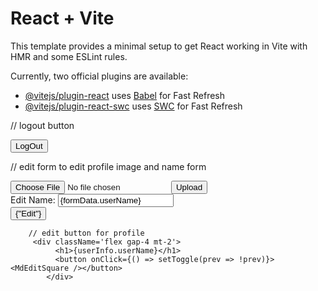 # React + Vite

This template provides a minimal setup to get React working in Vite with HMR and some ESLint rules.

Currently, two official plugins are available:

- [@vitejs/plugin-react](https://github.com/vitejs/vite-plugin-react/blob/main/packages/plugin-react/README.md) uses [Babel](https://babeljs.io/) for Fast Refresh
- [@vitejs/plugin-react-swc](https://github.com/vitejs/vite-plugin-react-swc) uses [SWC](https://swc.rs/) for Fast Refresh


// logout button
   <div>
              <button onClick={handleLogOut} className='px-5 py-1 mt-2 bg-orange-500 text-white font-semibold rounded-lg w-full'>LogOut</button>
    </div>


// edit form to edit profile image and name form 
   <div>
            <form onSubmit={handleSubmit} encType="multipart/form-data" className={toggle ? "block" : "hidden"}>
              <div className='border-2 flex focus:outline-none rounded-lg border-gray-300 px-2 py-1'>
                <input onChange={handleFileChange} className='w-full' name='profilePhoto' type='file' />
                <input className='text-sm font-semibold bg-gray-400 text-white px-2 py-1 rounded-lg' type='button' value='Upload' />
              </div>
              <div className='flex gap-1 flex-col mt-3'>
                <label>Edit Name:</label>
                <input value={formData.userName} onChange={handleInput} className='border-2 focus:outline-none rounded-lg border-gray-300 px-5 py-1' type="text" placeholder='Full Name' name="userName" />
              </div>
              <div className='mt-5 '>
                <input className='px-5 py-2 bg-orange-500 text-white font-semibold rounded-lg w-full' value={"Edit"} type='submit' />
              </div>
            </form>
          </div>

        

        // edit button for profile
         <div className='flex gap-4 mt-2'>
              <h1>{userInfo.userName}</h1>
              <button onClick={() => setToggle(prev => !prev)}><MdEditSquare /></button>
            </div>
        
        